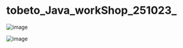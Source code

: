 # tobeto_Java_workShop_251023_

![image](https://github.com/feyzaerat/tobeto_Java_workShop_251023/assets/56940562/f4bcbec4-6a3f-469b-9edd-eef94c3f24c0)

![image](https://github.com/feyzaerat/tobeto_Java_workShop_251023_/assets/56940562/4c910fc0-5eb1-40a7-890f-e40af55313f6)


